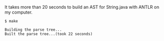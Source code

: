 It takes more than 20 seconds to build an AST for String.java with ANTLR on my computer.


```
$ make

Building the parse tree...
Built the parse tree...(took 22 seconds)
```
